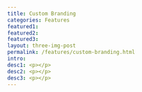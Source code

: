 ```yaml
---
title: Custom Branding
categories: Features
featured1:
featured2:
featured3:
layout: three-img-post
permalink: /features/custom-branding.html
intro:
desc1: <p></p>
desc2: <p></p>
desc3: <p></p>
---
```


